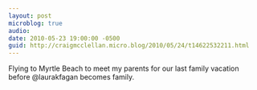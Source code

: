 ```yaml
---
layout: post
microblog: true
audio: 
date: 2010-05-23 19:00:00 -0500
guid: http://craigmcclellan.micro.blog/2010/05/24/t14622532211.html
---
```

Flying to Myrtle Beach to meet my parents for our last family vacation before @laurakfagan becomes family.
